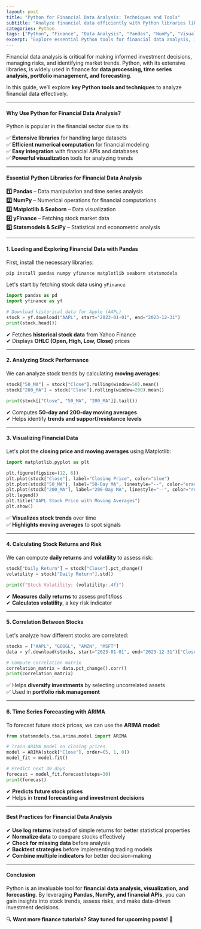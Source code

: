 ```yaml
---
layout: post
title: "Python for Financial Data Analysis: Techniques and Tools"
subtitle: "Analyze financial data efficiently with Python libraries like Pandas, NumPy, and Matplotlib"
categories: Python
tags: ["Python", "Finance", "Data Analysis", "Pandas", "NumPy", "Visualization"]
excerpt: "Explore essential Python tools for financial data analysis, including Pandas, NumPy, Matplotlib, and more. Learn how to analyze, visualize, and forecast financial trends."
---
```




Financial data analysis is critical for making informed investment decisions, managing risks, and identifying market trends. Python, with its extensive libraries, is widely used in finance for **data processing, time series analysis, portfolio management, and forecasting**.

In this guide, we’ll explore **key Python tools and techniques** to analyze financial data effectively.

---

#### Why Use Python for Financial Data Analysis?

Python is popular in the financial sector due to its:

✅ **Extensive libraries** for handling large datasets  
✅ **Efficient numerical computation** for financial modeling  
✅ **Easy integration** with financial APIs and databases  
✅ **Powerful visualization** tools for analyzing trends

---

#### Essential Python Libraries for Financial Data Analysis

**1️⃣ Pandas** – Data manipulation and time series analysis  
**2️⃣ NumPy** – Numerical operations for financial computations  
**3️⃣ Matplotlib & Seaborn** – Data visualization  
**4️⃣ yFinance** – Fetching stock market data  
**5️⃣ Statsmodels & SciPy** – Statistical and econometric analysis

---

#### 1. Loading and Exploring Financial Data with Pandas

First, install the necessary libraries:

```sh  
pip install pandas numpy yfinance matplotlib seaborn statsmodels  
```

Let's start by fetching stock data using `yFinance`:

```python  
import pandas as pd  
import yfinance as yf

# Download historical data for Apple (AAPL)
stock = yf.download("AAPL", start="2023-01-01", end="2023-12-31")  
print(stock.head())  
```

✔ Fetches **historical stock data** from Yahoo Finance  
✔ Displays **OHLC (Open, High, Low, Close)** prices

---

#### 2. Analyzing Stock Performance

We can analyze stock trends by calculating **moving averages**:

```python  
stock["50_MA"] = stock["Close"].rolling(window=50).mean()  
stock["200_MA"] = stock["Close"].rolling(window=200).mean()

print(stock[["Close", "50_MA", "200_MA"]].tail())  
```

✔ Computes **50-day and 200-day moving averages**  
✔ Helps identify **trends and support/resistance levels**

---

#### 3. Visualizing Financial Data

Let's plot the **closing price and moving averages** using Matplotlib:

```python  
import matplotlib.pyplot as plt

plt.figure(figsize=(12, 6))  
plt.plot(stock["Close"], label="Closing Price", color="blue")  
plt.plot(stock["50_MA"], label="50-Day MA", linestyle="--", color="orange")  
plt.plot(stock["200_MA"], label="200-Day MA", linestyle="--", color="red")  
plt.legend()  
plt.title("AAPL Stock Price with Moving Averages")  
plt.show()  
```

✅ **Visualizes stock trends** over time  
✅ **Highlights moving averages** to spot signals

---

#### 4. Calculating Stock Returns and Risk

We can compute **daily returns** and **volatility** to assess risk:

```python  
stock["Daily Return"] = stock["Close"].pct_change()  
volatility = stock["Daily Return"].std()

print(f"Stock Volatility: {volatility:.4f}")  
```

✔ **Measures daily returns** to assess profit/loss  
✔ **Calculates volatility**, a key risk indicator

---

#### 5. Correlation Between Stocks

Let's analyze how different stocks are correlated:

```python  
stocks = ["AAPL", "GOOGL", "AMZN", "MSFT"]  
data = yf.download(stocks, start="2023-01-01", end="2023-12-31")["Close"]

# Compute correlation matrix
correlation_matrix = data.pct_change().corr()  
print(correlation_matrix)  
```

✅ Helps **diversify investments** by selecting uncorrelated assets  
✅ Used in **portfolio risk management**

---

#### 6. Time Series Forecasting with ARIMA

To forecast future stock prices, we can use the **ARIMA model**:

```python  
from statsmodels.tsa.arima.model import ARIMA

# Train ARIMA model on closing prices
model = ARIMA(stock["Close"], order=(5, 1, 0))  
model_fit = model.fit()

# Predict next 30 days
forecast = model_fit.forecast(steps=30)  
print(forecast)  
```

✔ **Predicts future stock prices**  
✔ Helps in **trend forecasting and investment decisions**

---

#### Best Practices for Financial Data Analysis

✔ **Use log returns** instead of simple returns for better statistical properties  
✔ **Normalize data** to compare stocks effectively  
✔ **Check for missing data** before analysis  
✔ **Backtest strategies** before implementing trading models  
✔ **Combine multiple indicators** for better decision-making

---

#### Conclusion

Python is an invaluable tool for **financial data analysis, visualization, and forecasting**. By leveraging **Pandas, NumPy, and financial APIs**, you can gain insights into stock trends, assess risks, and make data-driven investment decisions.

🔍 **Want more finance tutorials? Stay tuned for upcoming posts!** 🚀  
